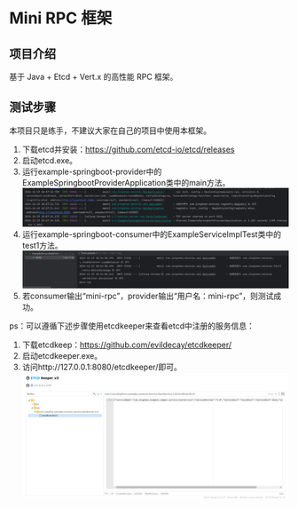 # Mini RPC 框架
## 项目介绍
基于 Java + Etcd + Vert.x 的高性能 RPC 框架。

## 测试步骤
本项目只是练手，不建议大家在自己的项目中使用本框架。

1. 下载etcd并安装：https://github.com/etcd-io/etcd/releases
2. 启动etcd.exe。
3. 运行example-springboot-provider中的ExampleSpringbootProviderApplication类中的main方法。
![run-provider-main.png](doc/run-provider-main.png)
5. 运行example-springboot-consumer中的ExampleServiceImplTest类中的test1方法。
![run-consumer-test.png](doc/run-consumer-test.png)
6. 若consumer输出“mini-rpc”，provider输出“用户名：mini-rpc”，则测试成功。

ps：可以遵循下述步骤使用etcdkeeper来查看etcd中注册的服务信息：
1. 下载etcdkeep：https://github.com/evildecay/etcdkeeper/
2. 启动etcdkeeper.exe。
3. 访问http://127.0.0.1:8080/etcdkeeper/即可。
![etcdkeeper.png](doc/etcdkeeper.png)